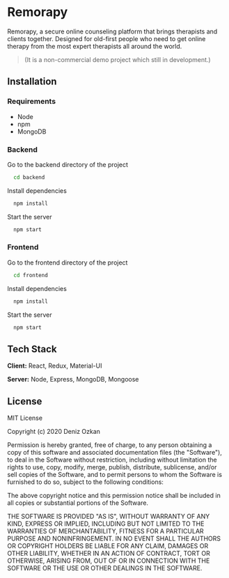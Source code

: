 # Remorapy

Remorapy, a secure online counseling platform that brings therapists and clients together. Designed for old-first people who need to get online therapy from the most expert therapists all around the world.

> (It is a non-commercial demo project which still in development.)

## Installation

### Requirements

- Node
- npm
- MongoDB

### Backend

Go to the backend directory of the project

```bash
  cd backend
```

Install dependencies

```bash
  npm install
```

Start the server

```bash
  npm start
```

### Frontend

Go to the frontend directory of the project

```bash
  cd frontend
```

Install dependencies

```bash
  npm install
```

Start the server

```bash
  npm start
```

## Tech Stack

**Client:** React, Redux, Material-UI

**Server:** Node, Express, MongoDB, Mongoose

## License

MIT License

Copyright (c) 2020 Deniz Ozkan

Permission is hereby granted, free of charge, to any person obtaining a copy
of this software and associated documentation files (the "Software"), to deal
in the Software without restriction, including without limitation the rights
to use, copy, modify, merge, publish, distribute, sublicense, and/or sell
copies of the Software, and to permit persons to whom the Software is
furnished to do so, subject to the following conditions:

The above copyright notice and this permission notice shall be included in all
copies or substantial portions of the Software.

THE SOFTWARE IS PROVIDED "AS IS", WITHOUT WARRANTY OF ANY KIND, EXPRESS OR
IMPLIED, INCLUDING BUT NOT LIMITED TO THE WARRANTIES OF MERCHANTABILITY,
FITNESS FOR A PARTICULAR PURPOSE AND NONINFRINGEMENT. IN NO EVENT SHALL THE
AUTHORS OR COPYRIGHT HOLDERS BE LIABLE FOR ANY CLAIM, DAMAGES OR OTHER
LIABILITY, WHETHER IN AN ACTION OF CONTRACT, TORT OR OTHERWISE, ARISING FROM,
OUT OF OR IN CONNECTION WITH THE SOFTWARE OR THE USE OR OTHER DEALINGS IN THE
SOFTWARE.
